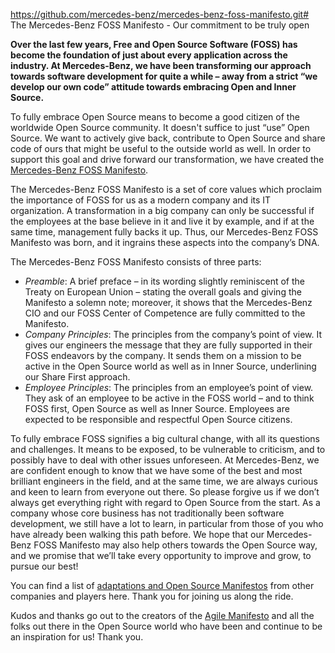 https://github.com/mercedes-benz/mercedes-benz-foss-manifesto.git# The Mercedes-Benz FOSS Manifesto - Our commitment to be truly open

**Over the last few years, Free and Open Source Software (FOSS) has become the foundation of just about every application across the industry. At Mercedes-Benz, we have been transforming our approach towards software development for quite a while – away from a strict “we develop our own code” attitude towards embracing Open and Inner Source.**

To fully embrace Open Source means to become a good citizen of the worldwide Open Source community. It doesn't suffice to just “use” Open Source. We want to actively give back, contribute to Open Source and share code of ours that might be useful to the outside world as well. In order to support this goal and drive forward our transformation, we have created the [Mercedes-Benz FOSS Manifesto](https://github.com/mercedes-benz/mercedes-benz-foss-manifesto/blob/main/mercedes-benz-foss-manifesto.md).

The Mercedes-Benz FOSS Manifesto is a set of core values which proclaim the importance of FOSS for us as a modern company and its IT organization. A transformation in a big company can only be successful if the employees at the base believe in it and live it by example, and if at the same time, management fully backs it up. Thus, our Mercedes-Benz FOSS Manifesto was born, and it ingrains these aspects into the company’s DNA.

The Mercedes-Benz FOSS Manifesto consists of three parts:
- *Preamble*: A brief preface – in its wording slightly reminiscent of the Treaty on European Union – stating the overall goals and giving the Manifesto a solemn note; moreover, it shows that the Mercedes-Benz CIO and our FOSS Center of Competence are fully committed to the Manifesto.
- *Company Principles*: The principles from the company’s point of view. It gives our engineers the message that they are fully supported in their FOSS endeavors by the company. It sends them on a mission to be active in the Open Source world as well as in Inner Source, underlining our Share First approach.
- *Employee Principles*: The principles from an employee’s point of view. They ask of an employee to be active in the FOSS world – and to think FOSS first, Open Source as well as Inner Source. Employees are expected to be responsible and respectful Open Source citizens.

To fully embrace FOSS signifies a big cultural change, with all its questions and challenges. It means to be exposed, to be vulnerable to criticism, and to possibly have to deal with other issues unforeseen. At Mercedes-Benz, we are confident enough to know that we have some of the best and most brilliant engineers in the field, and at the same time, we are always curious and keen to learn from everyone out there. So please forgive us if we don’t always get everything right with regard to Open Source from the start. As a company whose core business has not traditionally been software development, we still have a lot to learn, in particular from those of you who have already been walking this path before. We hope that our Mercedes-Benz FOSS Manifesto may also help others towards the Open Source way, and we promise that we’ll take every opportunity to improve and grow, to pursue our best!

You can find a list of [adaptations and Open Source Manifestos](adaptations.md) from other companies and players here. 
Thank you for joining us along the ride.

Kudos and thanks go out to the creators of the [Agile Manifesto](http://agilemanifesto.org/) and all the folks out there in the Open Source world who have been and continue to be an inspiration for us! Thank you.
